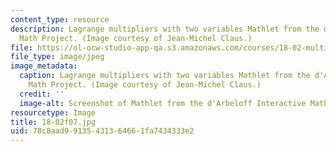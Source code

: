 ```yaml
---
content_type: resource
description: Lagrange multipliers with two variables Mathlet from the d'Arbeloff Interactive
  Math Project. (Image courtesy of Jean-Michel Claus.)
file: https://ol-ocw-studio-app-qa.s3.amazonaws.com/courses/18-02-multivariable-calculus-fall-2007/78c8aad99135431364661fa7434333e2_18-02f07.jpg
file_type: image/jpeg
image_metadata:
  caption: Lagrange multipliers with two variables Mathlet from the d'Arbeloff Interactive
    Math Project. (Image courtesy of Jean-Michel Claus.)
  credit: ''
  image-alt: Screenshot of Mathlet from the d'Arbeloff Interactive Math Project.
resourcetype: Image
title: 18-02f07.jpg
uid: 78c8aad9-9135-4313-6466-1fa7434333e2
---
```

